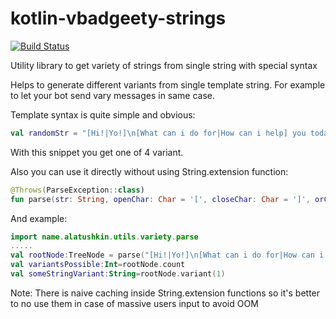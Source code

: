 # kotlin-vbadgeety-strings

[![Build Status](https://travis-ci.org/alatushkin/kotlin-variety-strings.svg?branch=master)](https://travis-ci.org/alatushkin/kotlin-variety-strings)

Utility library to get variety of strings from single string with special syntax

Helps to generate different variants from single template string. 
For example to let your bot send vary messages in same case.

Template syntax is quite simple and obvious:
```kotlin
val randomStr = "[Hi!|Yo!]\n[What can i do for|How can i help] you today?".randomVariant()
```
With this snippet you get one of 4 variant.

Also you can use it directly without using String.extension function:
```kotlin
@Throws(ParseException::class)
fun parse(str: String, openChar: Char = '[', closeChar: Char = ']', orChar: Char = '|'): TreeNode 
```
And example:
```kotlin
import name.alatushkin.utils.variety.parse
.....
val rootNode:TreeNode = parse("[Hi!|Yo!]\n[What can i do for|How can i help] you today?")
val variantsPossible:Int=rootNode.count
val someStringVariant:String=rootNode.variant(1)

```
 
 Note:
 There is naive caching inside String.extension functions so it's better to no use them in case of massive users input to avoid OOM
    